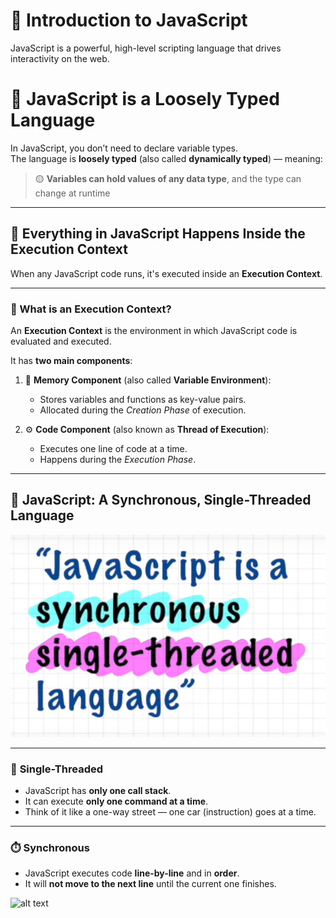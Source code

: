 # 🚀 Introduction to JavaScript

JavaScript is a powerful, high-level scripting language that drives interactivity on the web.

# 🧪 JavaScript is a Loosely Typed Language

In JavaScript, you don’t need to declare variable types.  
The language is **loosely typed** (also called **dynamically typed**) — meaning:

> 🟡 **Variables can hold values of any data type**, and the type can change at runtime

---

## 📌 Everything in JavaScript Happens Inside the **Execution Context**

When any JavaScript code runs, it's executed inside an **Execution Context**.

---

### 🔄 What is an Execution Context?

An **Execution Context** is the environment in which JavaScript code is evaluated and executed.  

It has **two main components**:

1. 🧠 **Memory Component** (also called **Variable Environment**):
   - Stores variables and functions as key-value pairs.
   - Allocated during the *Creation Phase* of execution.

2. ⚙️ **Code Component** (also known as **Thread of Execution**):
   - Executes one line of code at a time.
   - Happens during the *Execution Phase*.

---
## 📌 JavaScript: A Synchronous, Single-Threaded Language

![JavaScript Threading](./images/image.png)

---

### 🧵 **Single-Threaded**
- JavaScript has **only one call stack**.
- It can execute **only one command at a time**.
- Think of it like a one-way street — one car (instruction) goes at a time.

---

### ⏱️ **Synchronous**
- JavaScript executes code **line-by-line** and in **order**.
- It will **not move to the next line** until the current one finishes.

![alt text](./images/image-1.pngS)
